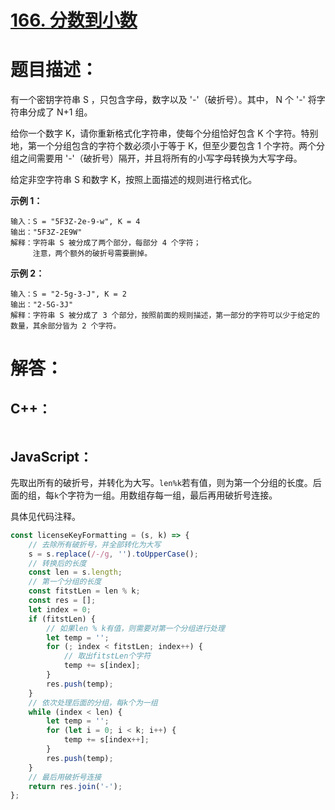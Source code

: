 # [166. 分数到小数](https://leetcode-cn.com/problems/fraction-to-recurring-decimal/)

# 题目描述：     

有一个密钥字符串 S ，只包含字母，数字以及 '-'（破折号）。其中， N 个 '-' 将字符串分成了 N+1 组。

给你一个数字 K，请你重新格式化字符串，使每个分组恰好包含 K 个字符。特别地，第一个分组包含的字符个数必须小于等于 K，但至少要包含 1 个字符。两个分组之间需要用 '-'（破折号）隔开，并且将所有的小写字母转换为大写字母。

给定非空字符串 S 和数字 K，按照上面描述的规则进行格式化。



**示例 1：**

```
输入：S = "5F3Z-2e-9-w", K = 4
输出："5F3Z-2E9W"
解释：字符串 S 被分成了两个部分，每部分 4 个字符；
     注意，两个额外的破折号需要删掉。
```

**示例 2：**

```
输入：S = "2-5g-3-J", K = 2
输出："2-5G-3J"
解释：字符串 S 被分成了 3 个部分，按照前面的规则描述，第一部分的字符可以少于给定的数量，其余部分皆为 2 个字符。
```



# 解答：

## C++：

```cpp

```

## JavaScript：

先取出所有的破折号，并转化为大写。`len%k`若有值，则为第一个分组的长度。后面的组，每`k`个字符为一组。用数组存每一组，最后再用破折号连接。

具体见代码注释。

```javascript
const licenseKeyFormatting = (s, k) => {
    // 去除所有破折号，并全部转化为大写
    s = s.replace(/-/g, '').toUpperCase();
    // 转换后的长度
    const len = s.length;
    // 第一个分组的长度
    const fitstLen = len % k;
    const res = [];
    let index = 0;
    if (fitstLen) {
        // 如果len % k有值，则需要对第一个分组进行处理
        let temp = '';
        for (; index < fitstLen; index++) {
            // 取出fitstLen个字符
            temp += s[index];
        }
        res.push(temp);
    }
    // 依次处理后面的分组，每k个为一组
    while (index < len) {
        let temp = '';
        for (let i = 0; i < k; i++) {
            temp += s[index++];
        }
        res.push(temp);
    }
    // 最后用破折号连接
    return res.join('-');
};
```

